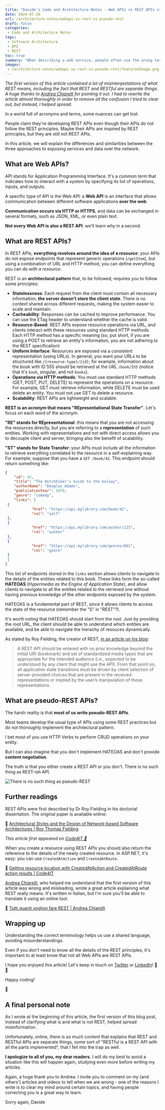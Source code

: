 ```yaml
---
title: "Davide's Code and Architecture Notes - Web APIs vs REST APIs vs pseudo-REST APIs"
date: 2024-07-26
url: /architecture-notes/webapi-vs-rest-vs-pseudo-rest
draft: false
categories:
 - Code and Architecture Notes
tags:
 - Software Architecture
 - API
 - REST
toc: true
summary: "When describing a web service, people often use the wrong terms. Are you really creating a REST API, or is it some sort of pseudo-REST? "
images:
 - /architecture-notes/webapi-vs-rest-vs-pseudo-rest/featuredImage.png
---
```


_The first version of this article contained a lot of misinterpretations of what REST means, including the fact that REST and RESTful are separate things. A huge thanks to [Andrea Chiarelli](https://www.linkedin.com/in/andreachiarelli/) for pointing it out. I had to rewrite the article almost thoroughly in order to remove all the confusion I tried to clear out, but instead, I helped spread._

In a world full of acronyms and terms, some nuances can get lost. 

People claim they're developing REST APIs even though their APIs do not follow the REST principles. Maybe their APIs are inspired by REST principles, but they are still not REST APIs.

In this article, we will explain the differences and similarities between the three approaches to exposing services and data over the network.

## What are Web APIs?

API stands for Application Programming Interface. It's a common term that indicates how to interact with a system by specifying its list of operations, inputs, and outputs.

A specific type of API is the Web API: a **Web API** is an interface that allows communication between different software applications **over the web**.

**Communication occurs via HTTP or HTTPS**, and data can be exchanged in several formats, such as JSON, XML, or even plain text.

**Not every Web API is also a REST API**: we'll learn why in a second.

## What are REST APIs?

In REST APIs, **everything revolves around the idea of a _resource_**: your APIs do not expose endpoints that represent generic operations (`/getItem`), but using a combination of URL and HTTP method, you can define everything you can do _with a resource_.

REST is an **architectural pattern** that, to be followed, requires you to follow some principles:

- **Statelessness**: Each request from the client must contain all necessary information; **the server doesn't store the client state**. There is no context shared across different requests, making the system easier to scale and maintain.
- **Cacheability**: Responses can be cached to improve performance. You can use the ETag header to understand whether the cache is valid.
- **Resource-Based**: REST APIs expose resource operations via URL, and clients interact with these resources using standard HTTP methods. Each HTTP method has a specific meaning (so, put short, if you are using a POST to retrieve an entity's information, you are not adhering to the REST specification)
- **Uniform Interface**: Resources are exposed via a consistent representation (using URLs). In general, you want your URLs to be structured like `/{resource-type}/{id}`; for example, information about the book with ID 555 should be retrieved at the URL `/book/555` (notice that it's `book`, singular, and not `books`).
- **Operations via HTTP methods**: You must use standard HTTP methods (GET, POST, PUT, DELETE) to represent the operations on a resource. For example, GET must retrieve information, while DELETE must be used delete an entity. You must not use GET to delete a resource.
- **Scalability**: REST APIs are lightweight and scalable.

**REST is an acronym that means "REpresentational State Transfer"**. Let's focus on each word of the acronym. 

**"RE" stands for REpresentational**: this means that you are not accessing the resources directly, but you are referring to a **representation** of such entities. Working with representations and not with direct access allows you to decouple client and server, bringing also the benefit of scalability. 

**"ST" stands for State Transfer**: your APIs must include all the information to retrieve everything correlated to the resource in a self-explaining way. For example, suppose that you have a `GET /book/42`. This endpoint should return something like:


```json
{
    "id": 42,
    "title": "The Hitchhiker's Guide to the Galaxy",
    "authorName": "Douglas Adams",
    "publicationYear": 1979,
    "genre": "comedy",
    "links": [
 {
            "href": "https://api.mylibrary.com/book/42",
            "rel": "self"
 },
 {
            "href": "https://api.mylibrary.com/author/123",
            "rel": "author"
 },
 {
            "href": "https://api.mylibrary.com/genres/861",
            "rel": "genre"
 }
 ]
}
```

This list of endpoints stored in the `links` section allows clients to navigate to the details of the entities related to this book. These links form the so-called **HATEOAS** (_Hypermedia as the Engine of Application State_), and allow clients to navigate to all the entities related to the retrieved one without having previous knowledge of the other endpoints exposed by the system.

HATEOAS is a fundamental part of REST, since it allows clients to access the state of the resource (remember the "S" in "REST"?).

It's worth noting that HATEOAS should start from the root. Just by providing the root URL, the client should be able to understand which entities are available, and be able to navigate the hierachy of resouces dynamically.

As stated by Roy Fielding, the creator of REST, [in an article on his blog](https://roy.gbiv.com/untangled/2008/rest-apis-must-be-hypertext-driven):

>  A REST API should be entered with no prior knowledge beyond the initial URI (bookmark) and set of standardized media types that are appropriate for the intended audience (i.e., expected to be understood by any client that might use the API). From that point on, all application state transitions must be driven by client selection of server-provided choices that are present in the received representations or implied by the user’s manipulation of those representations. 

## What are pseudo-REST APIs?

The harsh reality is that **most of us write pseudo-REST APIs**.

Most teams develop the usual type of APIs using some REST practices but do not thoroughly implement the architectural pattern.

I bet most of you use HTTP Verbs to perform CRUD operations on your entity. 

But I can also imagine that you don't implement HATEOAS and don't provide **content negotiation**.

The truth is that you either create a REST API or you don't. There is no such thing as REST-ish API.

![There is no such thing as pseudo-REST](yoda.png)

## Further readings

REST APIs were first described by Dr Roy Fielding in his doctorial dissertation. The original paper is available online:

🔗 [Architectural Styles and the Design of Network-based Software Architectures | Roy Thomas Fielding](https://ics.uci.edu/~fielding/pubs/dissertation/fielding_dissertation.pdf)

_This article first appeared on [Code4IT 🐧](https://www.code4it.dev/)_

When you create a resource using REST APIs you should also return the reference to the details of the newly created resource. In ASP.NET, it's easy: you can use `CreatedAtAction` and `CreatedAtRoute`.

🔗 [Getting resource location with CreatedAtAction and CreatedAtRoute action results | Code4IT](https://www.code4it.dev/blog/createdatroute-createdataction/)

[Andrea Chiarelli](https://www.linkedin.com/in/andreachiarelli/), who helped me understand that the first version of this article was wrong and misleading, wrote a great article explaining what REST really means. It's written in Italian, but I'm sure you'll be able to translate it using an online tool.

🔗 [Tutti quanti voglion fare REST | Andrea Chiarelli](https://www.html.it/articoli/cos-e-rest-caratteristiche/)


## Wrapping up

Understanding the correct terminology helps us use a shared language, avoiding misunderstandings.

Even if you don't need to know all the details of the REST principles, it's important to at least know that not all Web APIs are REST APIs.

I hope you enjoyed this article! Let's keep in touch on [Twitter](https://twitter.com/BelloneDavide) or [LinkedIn](https://www.linkedin.com/in/BelloneDavide/)! 🤜🤛

Happy coding!

🐧


## A final personal note

As I wrote at the beginning of this article, the first version of this blog post, instead of clarifying what is and what is not REST, helped spread misinformation.

Unfortunately, online, there is so much content that explains that REST and RESTful APIs are separate things, some sort of "RESTful is a REST API with all the parts implemented", that I fell into the trap as well.

**I apologize to all of you, my dear readers.** I will do my best to avoid a situation like this will happen again, studying even more before writing my articles.

Again, a huge thank you to Andrea. I invite you to comment on my (and others') articles and videos to tell when we are wrong - one of the reasons I write is to clear my mind around certain topics, and having people correcting you is a great way to learn.

Sorry again,
Davide